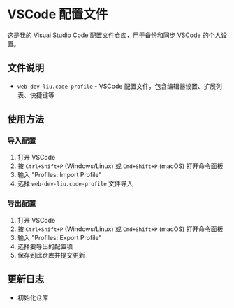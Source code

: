 # VSCode 配置文件

这是我的 Visual Studio Code 配置文件仓库，用于备份和同步 VSCode 的个人设置。

## 文件说明

- `web-dev-liu.code-profile` - VSCode 配置文件，包含编辑器设置、扩展列表、快捷键等

## 使用方法

### 导入配置

1. 打开 VSCode
2. 按 `Ctrl+Shift+P` (Windows/Linux) 或 `Cmd+Shift+P` (macOS) 打开命令面板
3. 输入 "Profiles: Import Profile"
4. 选择 `web-dev-liu.code-profile` 文件导入

### 导出配置

1. 打开 VSCode
2. 按 `Ctrl+Shift+P` (Windows/Linux) 或 `Cmd+Shift+P` (macOS) 打开命令面板
3. 输入 "Profiles: Export Profile"
4. 选择要导出的配置项
5. 保存到此仓库并提交更新

## 更新日志

- 初始化仓库
